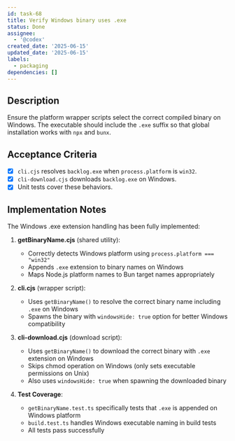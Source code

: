 ```yaml
---
id: task-68
title: Verify Windows binary uses .exe
status: Done
assignee:
  - '@codex'
created_date: '2025-06-15'
updated_date: '2025-06-15'
labels:
  - packaging
dependencies: []
---
```


## Description
Ensure the platform wrapper scripts select the correct compiled binary on Windows.
The executable should include the `.exe` suffix so that global installation works
with `npx` and `bunx`.

## Acceptance Criteria
- [x] `cli.cjs` resolves `backlog.exe` when `process.platform` is `win32`.
- [x] `cli-download.cjs` downloads `backlog.exe` on Windows.
- [x] Unit tests cover these behaviors.

## Implementation Notes

The Windows .exe extension handling has been fully implemented:

1. **getBinaryName.cjs** (shared utility):
   - Correctly detects Windows platform using `process.platform === "win32"`
   - Appends `.exe` extension to binary names on Windows
   - Maps Node.js platform names to Bun target names appropriately

2. **cli.cjs** (wrapper script):
   - Uses `getBinaryName()` to resolve the correct binary name including `.exe` on Windows
   - Spawns the binary with `windowsHide: true` option for better Windows compatibility

3. **cli-download.cjs** (download script):
   - Uses `getBinaryName()` to download the correct binary with `.exe` extension on Windows
   - Skips chmod operation on Windows (only sets executable permissions on Unix)
   - Also uses `windowsHide: true` when spawning the downloaded binary

4. **Test Coverage**:
   - `getBinaryName.test.ts` specifically tests that `.exe` is appended on Windows platform
   - `build.test.ts` handles Windows executable naming in build tests
   - All tests pass successfully